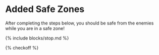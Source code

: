 # Added Safe Zones

After completing the steps below, you should be safe from the enemies while you are in a safe zone!

{% include blocks/stop.md %}

{% checkoff %}
